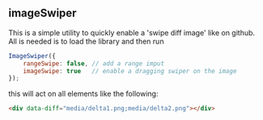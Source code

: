 ## imageSwiper

This is a simple utility to quickly enable a 'swipe diff image' like on github.  
All is needed is to load the library and then run
``` js
ImageSwiper({
    rangeSwipe: false, // add a range imput
    imageSwipe: true   // enable a dragging swiper on the image
});
```
this will act on all elements like the following:  
``` html
<div data-diff="media/delta1.png;media/delta2.png"></div>
```
